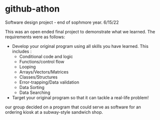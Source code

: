 # github-athon
Software design project - end of sophmore year. 6/15/22

This was an open ended final project to demonstrate what we learned. The requirements were as follows:

  - Develop your original program using all skills you have learned. This includes :
    - Conditional code and logic
    - Functions/control flow
    - Looping
    - Arrays/Vectors/Matrices
    - Classes/Structures
    - Error-trapping/Data validation
    - Data Sorting
    - Data Searching
  - Target your original program so that it can tackle a real-life problem!

our group decided on a program that could serve as software for an ordering kiosk at a subway-style sandwich shop. 
